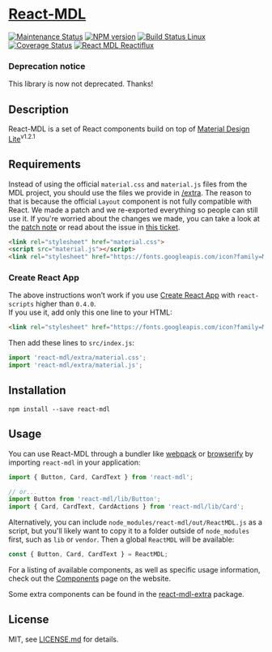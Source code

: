 # [React-MDL][react-mdl-url]
[![Maintenance Status][status-image]][status-url] [![NPM version][npm-image]][npm-url] [![Build Status Linux][circleci-image]][circleci-url] [![Coverage Status][coverage-image]][coverage-url] [![React MDL Reactiflux][discord-image]][discord-url]

### Deprecation notice

This library is now not deprecated. Thanks!

## Description

React-MDL is a set of React components build on top of [Material Design Lite][google-mdl-url]<sup>v1.2.1</sup>

## Requirements
Instead of using the official `material.css` and `material.js` files from the MDL project, you should use the files we provide in [/extra](/extra/). The reason to that is because the official `Layout` component is not fully compatible with React. We made a patch and we re-exported everything so people can still use it.
If you're worried about the changes we made, you can take a look at the [patch note](/extra/layout-patch.diff) or read about the issue in [this ticket](https://github.com/google/material-design-lite/issues/1356).

```html
<link rel="stylesheet" href="material.css">
<script src="material.js"></script>
<link rel="stylesheet" href="https://fonts.googleapis.com/icon?family=Material+Icons">
```

### Create React App

The above instructions won’t work if you use [Create React App](https://github.com/facebookincubator/create-react-app) with `react-scripts` higher than `0.4.0`.  
If you use it, add only this one line to your HTML:

```html
<link rel="stylesheet" href="https://fonts.googleapis.com/icon?family=Material+Icons">
```

Then add these lines to `src/index.js`:

```js
import 'react-mdl/extra/material.css';
import 'react-mdl/extra/material.js';
```

## Installation

`npm install --save react-mdl`


## Usage

You can use React-MDL through a bundler like [webpack][webpack-url] or [browserify][browserify-url] by importing `react-mdl` in your application:

```js
import { Button, Card, CardText } from 'react-mdl';

// or...
import Button from 'react-mdl/lib/Button';
import { Card, CardText, CardActions } from 'react-mdl/lib/Card';
```

Alternatively, you can include `node_modules/react-mdl/out/ReactMDL.js` as a script, but you'll likely want to copy it to a folder outside of `node_modules` first, such as `lib` or `vendor`. Then a global `ReactMDL` will be available:

```js
const { Button, Card, CardText } = ReactMDL;
```

For a listing of available components, as well as specific usage information, check out the [Components][react-mdl-components-url] page on the website.

Some extra components can be found in the [react-mdl-extra](https://github.com/HriBB/react-mdl-extra) package.

## License

MIT, see [LICENSE.md](/LICENSE.md) for details.

[react-mdl-url]: https://react-mdl.github.io/react-mdl/
[google-mdl-url]: https://github.com/google/material-design-lite

[discord-image]: https://img.shields.io/badge/discord-react--mdl%40reactiflux-738bd7.svg
[discord-url]: https://discord.gg/0ZcbPKXt5bWTpxL5

[status-image]: https://img.shields.io/maintenance/yes/2016.svg
[status-url]: https://github.com/react-mdl/react-mdl

[npm-image]: https://img.shields.io/npm/v/react-mdl.svg
[npm-url]: https://www.npmjs.com/package/react-mdl

[circleci-image]: https://img.shields.io/circleci/project/tleunen/react-mdl/master.svg
[circleci-url]: https://circleci.com/gh/react-mdl/react-mdl

[coverage-image]: https://codecov.io/gh/tleunen/react-mdl/branch/master/graph/badge.svg
[coverage-url]: https://codecov.io/gh/tleunen/react-mdl

[react-mdl-components-url]: https://react-mdl.github.io/react-mdl/components/
[webpack-url]: https://webpack.github.io/
[browserify-url]: http://browserify.org/
